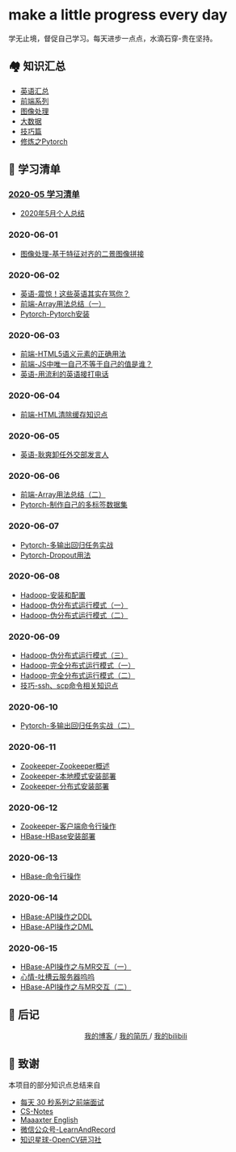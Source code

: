 # make a little progress every day
学无止境，督促自己学习。每天进步一点点，水滴石穿-贵在坚持。


## 🏘️ 知识汇总
* [英语汇总](./英语汇总.md)
* [前端系列](./前端系列.md)
* [图像处理](./图像处理.md)
* [大数据](./大数据.md)
* [技巧篇](./技巧篇.md)
* [修炼之Pytorch](./修炼之Pytorch.md)


## 🎨 学习清单
### [2020-05 学习清单](./2020-05/README.md)
* [2020年5月个人总结](./2020-05/2020年5月个人总结.md)

### 2020-06-01
* [图像处理-基于特征对齐的二景图像拼接](./2020-06-01/图像处理-基于特征对齐的二景图像拼接.md)

### 2020-06-02
* [英语-震惊！这些英语其实在骂你？](./2020-06-02/英语-震惊！这些英语其实在骂你？.md)
* [前端-Array用法总结（一）](./2020-06-02/前端-Array用法总结（一）.md)
* [Pytorch-Pytorch安装](./2020-06-02/Pytorch-Pytorch安装.md)

### 2020-06-03
* [前端-HTML5语义元素的正确用法](./2020-06-03/前端-HTML5语义元素的正确用法.md)
* [前端-JS中唯一自己不等于自己的值是谁？](./2020-06-03/前端-JS中唯一自己不等于自己的值是谁？.md)
* [英语-用流利的英语接打电话](./2020-06-03/英语-用流利的英语接打电话.md)

### 2020-06-04
* [前端-HTML清除缓存知识点](./2020-06-04/前端-HTML清除缓存知识点.md)

### 2020-06-05
* [英语-耿爽卸任外交部发言人](./2020-06-05/英语-耿爽卸任外交部发言人.md)

### 2020-06-06
* [前端-Array用法总结（二）](./2020-06-06/前端-Array用法总结（二）.md)
* [Pytorch-制作自己的多标签数据集](./2020-06-06/Pytorch-制作自己的多标签数据集.md)

### 2020-06-07
* [Pytorch-多输出回归任务实战](./2020-06-07/Pytorch-多输出回归任务实战.md)
* [Pytorch-Dropout用法](./2020-06-07/Pytorch-Dropout用法.md)

### 2020-06-08
* [Hadoop-安装和配置](./2020-06-08/Hadoop-安装和配置.md)
* [Hadoop-伪分布式运行模式（一）](./2020-06-08/Hadoop-伪分布式运行模式（一）.md)
* [Hadoop-伪分布式运行模式（二）](./2020-06-08/Hadoop-伪分布式运行模式（二）.md)

### 2020-06-09
* [Hadoop-伪分布式运行模式（三）](./2020-06-09/Hadoop-伪分布式运行模式（三）.md)
* [Hadoop-完全分布式运行模式（一）](./2020-06-09/Hadoop-完全分布式运行模式（一）.md)
* [Hadoop-完全分布式运行模式（二）](./2020-06-09/Hadoop-完全分布式运行模式（二）.md)
* [技巧-ssh、scp命令相关知识点](./2020-06-09/技巧-shell脚本解决ssh、scp命令需要输入密码的问题.md)

### 2020-06-10
* [Pytorch-多输出回归任务实战（二）](./2020-06-10/Pytorch-多输出回归任务实战（二）.md)

### 2020-06-11
* [Zookeeper-Zookeeper概述](./2020-06-11/Zookeeper-Zookeeper概述.md)
* [Zookeeper-本地模式安装部署](./2020-06-11/Zookeeper-本地模式安装部署.md)
* [Zookeeper-分布式安装部署](./2020-06-11/Zookeeper-分布式安装部署.md)

### 2020-06-12
* [Zookeeper-客户端命令行操作](./2020-06-12/Zookeeper-客户端命令行操作.md)
* [HBase-HBase安装部署](./2020-06-12/HBase-HBase安装部署.md)

### 2020-06-13
* [HBase-命令行操作](./2020-06-13/HBase-命令行操作.md)

### 2020-06-14
* [HBase-API操作之DDL](./2020-06-14/HBase-API操作之DDL.md)
* [HBase-API操作之DML](./2020-06-14/HBase-API操作之DML.md)

### 2020-06-15
* [HBase-API操作之与MR交互（一）](./2020-06-15/HBase-API操作之与MR交互（一）.md)
* [心情-吐槽云服务器呜呜](./2020-06-15/心情-吐槽云服务器呜呜.md)
* [HBase-API操作之与MR交互（二）](./2020-06-15/HBase-API操作之与MR交互（二）.md)


## 📝 后记

<div align="center">
	<a href="http://www.yaindream.com/"> 我的博客 </a> / <a href="./resume.md"> 我的简历 </a> / <a href="https://space.bilibili.com/106491836"> 我的bilibili </a>
</div>


## 🙏 致谢
本项目的部分知识点总结来自
* [每天 30 秒系列之前端面试](https://hacpai.com/article/1544793046274)
* [CS-Notes](https://github.com/CyC2018/CS-Notes)
* [Maaaxter English](https://www.youtube.com/channel/UCO8GewbsHFFmJn4kLLq1WXQ)
* [微信公众号-LearnAndRecord](https://mp.weixin.qq.com/s/N7L5tUm_lGvZbgaOOWZuvQ)
* [知识星球-OpenCV研习社](https://mp.weixin.qq.com/s/61kCgN5hQoXZSBzdP4Ufhw)